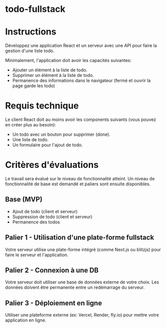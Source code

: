 # todo-fullstack

# Instructions
Développez une application React et un serveur avec une API pour faire la gestion d'une liste todo.

Minimalement, l'application doit avoir les capacités suivantes:

* Ajouter un élément à la liste de todo.
* Supprimer un élément à la liste de todo.
* Permanence des informations dans le navigateur (fermé et ouvrir la page garde les todo)

# Requis technique
Le client React doit au moins avoir les components suivants (vous pouvez en créer plus au besoin):

* Un todo avec un bouton pour supprimer (done).
* Une liste de todo.
* Un formulaire pour l'ajout de todo.


# Critères d'évaluations
Le travail sera évalué sur le niveau de fonctionnalité atteint. Un niveau de fonctionnalité de base est demandé et paliers sont ensuite disponibles.

## Base (MVP)
* Ajout de todo (client et serveur)
* Suppression de todo (client et serveur)
* Permanence des todos

## Palier 1 - Utilisation d'une plate-forme fullstack
Votre serveur utilise une plate-forme intégré (comme Next.js ou blitzjs) pour faire le serveur et l'application.

## Palier 2 - Connexion à une DB
Votre serveur doit utiliser une base de données externe de votre choix.
Les données doivent être permanente entre un redémarrage du serveur.

## Palier 3 - Déploiement en ligne
Utiliser une plateforme externe (ex: Vercel, Render, fly.io) pour mettre votre application en ligne.

